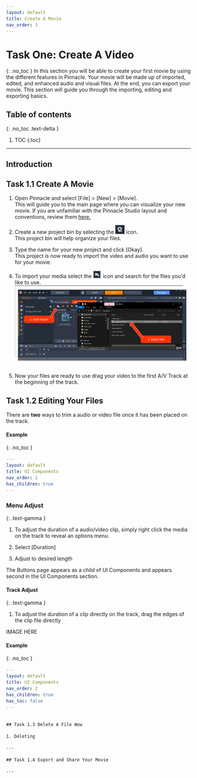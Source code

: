 ```yaml
---
layout: default
title: Create A Movie
nav_order: 3
---
```


# Task One: Create A Video 
{: .no_toc } 
In this section you will be able to create your first movie by using the different features in Pinnacle. Your movie will 
be made up of imported, edited, and enhanced audio and visual files. At the end, you can export your movie. This section will guide you through the importing, editing and exporting basics. 

## Table of contents
{: .no_toc .text-delta }

1. TOC
{:toc}

---
## Introduction 

## Task 1.1 Create A Movie

1.  Open Pinnacle and select [File] > [New] > [Movie].  
This will guide you to the main page where you can visualize your new movie. If you are unfamiliar
with the Pinnacle Studio layout and conventions, review them [here.](/index.md) 

2.  Create a new project bin by selecting the ![BOX](images/box_icon.png) icon.  
This project bin will help organize your files. 

3.  Type the name for your new project and click [Okay].  
This project is now ready to import the video and audio you want to use for your movie. 

4.  To import your media select the ![BOX](images/importIcon.png) icon and search for the files you'd like to use.  
![Quick Imports](images/clickImport_findFile.png)

5.	Now your files are ready to use drag your video to the first A/V Track at the beginning of the track.  
    

## Task 1.2 Editing Your Files 

There are **two** ways to trim a audio or video file once it has been placed on the track. 

#### Example
{: .no_toc }

```yaml
---
layout: default
title: UI Components
nav_order: 2
has_children: true
---
```

### Menu Adjust
{: .text-gamma }
1. To adjust the duration of a audio/video clip, simply right click the media on the track to reveal an options menu. 

2. Select [Duration]

3. Adjust to desired length 


The Buttons page appears as a child of UI Components and appears second in the UI Components section.

#### Track Adjust 
{: .text-gamma }

1. To adjust the duration of a clip directly on the track, drag the edges of the clip file directly

IMAGE HERE 
#### Example
{: .no_toc }

```yaml
---
layout: default
title: UI Components
nav_order: 2
has_children: true
has_toc: false
---
```
```

## Task 1.3 Delete A File Wow 

1. Deleting 

---

## Task 1.4 Export and Share Your Movie

---
